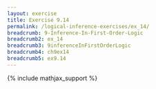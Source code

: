 ```yaml
---
layout: exercise
title: Exercise 9.14
permalink: /logical-inference-exercises/ex_14/
breadcrumb: 9-Inference-In-First-Order-Logic
breadcrumb2: ex_14
breadcrumb3: 9inferenceInFirstOrderLogic
breadcrumb4: ch9ex14
breadcrumb5: ex9.14
---
```


{% include mathjax_support %}


